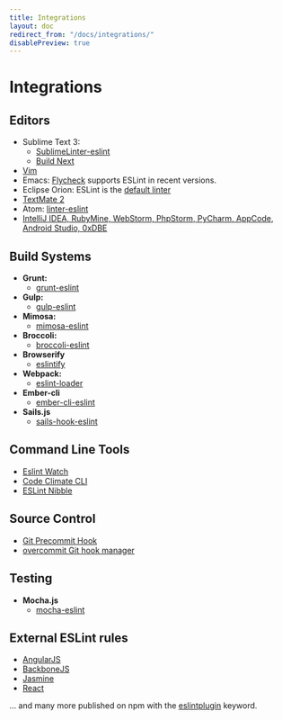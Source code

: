 ```yaml
---
title: Integrations
layout: doc
redirect_from: "/docs/integrations/"
disablePreview: true
---
```


# Integrations

## Editors

* Sublime Text 3:
    * [SublimeLinter-eslint](https://github.com/roadhump/SublimeLinter-eslint)
    * [Build Next](https://github.com/albertosantini/sublimetext-buildnext)
* [Vim](https://github.com/scrooloose/syntastic/tree/master/syntax_checkers/javascript)
* Emacs: [Flycheck](http://flycheck.readthedocs.org/en/latest/) supports ESLint in recent versions.
* Eclipse Orion: ESLint is the [default linter](http://dev.eclipse.org/mhonarc/lists/orion-dev/msg02718.html)
* [TextMate 2](https://github.com/natesilva/javascript-eslint.tmbundle)
* Atom: [linter-eslint](https://atom.io/packages/linter-eslint)
* [IntelliJ IDEA, RubyMine, WebStorm, PhpStorm, PyCharm, AppCode, Android Studio, 0xDBE](http://plugins.jetbrains.com/plugin/7494)


## Build Systems

* **Grunt:**
    * [grunt-eslint](https://npmjs.org/package/grunt-eslint)
* **Gulp:**
    * [gulp-eslint](https://npmjs.org/package/gulp-eslint)
* **Mimosa:**
    * [mimosa-eslint](https://npmjs.org/package/mimosa-eslint)
* **Broccoli:**
    * [broccoli-eslint](https://www.npmjs.org/package/broccoli-eslint)
* **Browserify**
    * [eslintify](https://www.npmjs.com/package/eslintify)
* **Webpack:**
    * [eslint-loader](https://www.npmjs.org/package/eslint-loader)
* **Ember-cli**
    * [ember-cli-eslint](https://www.npmjs.com/package/ember-cli-eslint)
* **Sails.js**
    * [sails-hook-eslint](https://www.npmjs.com/package/sails-hook-eslint)

## Command Line Tools

* [Eslint Watch](https://www.npmjs.com/package/eslint-watch)
* [Code Climate CLI](https://github.com/codeclimate/codeclimate)
* [ESLint Nibble](https://github.com/IanVS/eslint-nibble)

## Source Control

* [Git Precommit Hook](https://coderwall.com/p/zq8jlq)
* [overcommit Git hook manager](https://github.com/brigade/overcommit)

## Testing

 * **Mocha.js**
    * [mocha-eslint](https://www.npmjs.com/package/mocha-eslint)

## External ESLint rules

* [AngularJS](https://github.com/Gillespie59/eslint-plugin-angular)
* [BackboneJS](https://github.com/ilyavolodin/eslint-plugin-backbone)
* [Jasmine](https://github.com/tlvince/eslint-plugin-jasmine)
* [React](https://github.com/yannickcr/eslint-plugin-react)

… and many more published on npm with the [eslintplugin](https://www.npmjs.com/browse/keyword/eslintplugin) keyword.
